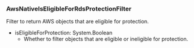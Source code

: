 ### AwsNativeIsEligibleForRdsProtectionFilter
Filter to return AWS objects that are eligible for protection.

- isEligibleForProtection: System.Boolean
  - Whether to filter objects that are eligible or ineligible for protection.
